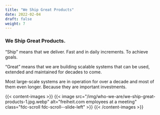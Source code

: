 ```yaml
---
title: "We Ship Great Products"
date: 2022-02-04
draft: false
weight: 7
---
```


### We Ship Great Products.

“Ship” means that we deliver. Fast and in daily increments. To achieve goals.

“Great” means that we are building scalable systems that can be used, extended and maintained for decades to come.

Most large-scale systems are in operation for over a decade and most of them even longer. Because they are important investments.

{{< content-images >}}
  {{< image src="/img/who-we-are/we-ship-great-products-1.jpg.webp" alt="freiheit.com employees at a meeting" class="fdc-scroll fdc-scroll--slide-left" >}}
{{< /content-images >}}
